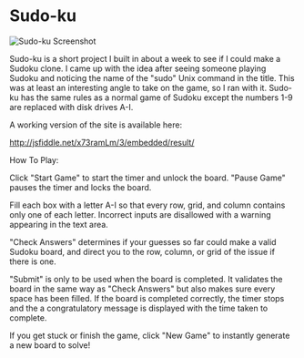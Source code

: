 # Sudo-ku

![Sudo-ku Screenshot](https://cloud.githubusercontent.com/assets/10775357/6070568/9efcb7ea-ad5b-11e4-8457-f3af5a3a53e1.png)

Sudo-ku is a short project I built in about a week to see if I could make a Sudoku clone. I came up with the idea after seeing someone playing Sudoku and noticing the name of the "sudo" Unix command in the title. This was at least an interesting angle to take on the game, so I ran with it. Sudo-ku has the same rules as a normal game of Sudoku except the numbers 1-9 are replaced with disk drives A-I.

A working version of the site is available here:

http://jsfiddle.net/x73ramLm/3/embedded/result/

How To Play:

Click "Start Game" to start the timer and unlock the board. "Pause Game" pauses the timer and locks the board.

Fill each box with a letter A-I so that every row, grid, and column contains only one of each letter. Incorrect inputs are
disallowed with a warning appearing in the text area.

"Check Answers" determines if your guesses so far could make a valid Sudoku board, and direct you to the row, column, or grid of the issue if there is one.

"Submit" is only to be used when the board is completed. It validates the board in the same way as "Check Answers" but also makes sure every space has been filled. If the board is completed correctly, the timer stops and the a congratulatory message is displayed with the time taken to complete.

If you get stuck or finish the game, click "New Game" to instantly generate a new board to solve!
